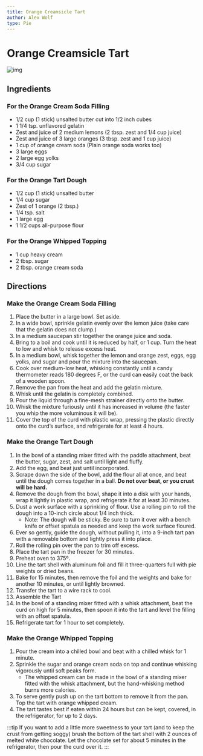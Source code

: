 ```yaml
---
title: Orange Creamsicle Tart
author: Alex Wolf
type: Pie
---
```


# Orange Creamsicle Tart

![img](/images/orange_creamsicle_tart.jpg)

## Ingredients

### For the Orange Cream Soda Filling

* 1/2 cup (1 stick) unsalted butter cut into 1/2 inch cubes
* 1 1/4 tsp. unflavored gelatin
* Zest and juice of 2 medium lemons (2 tbsp. zest and 1/4 cup juice)
* Zest and juice of 3 large oranges (3 tbsp. zest and 1 cup juice)
* 1 cup of orange cream soda (Plain orange soda works too)
* 3 large eggs
* 2 large egg yolks
* 3/4 cup sugar

### For the Orange Tart Dough
* 1/2 cup (1 stick) unsalted butter
* 1/4 cup sugar
* Zest of 1 orange (2 tbsp.)
* 1/4 tsp. salt
* 1 large egg
* 1 1/2 cups all-purpose flour

### For the Orange Whipped Topping

* 1 cup heavy cream
* 2 tbsp. sugar
* 2 tbsp. orange cream soda

## Directions

### Make the Orange Cream Soda Filling

1. Place the butter in a large bowl. Set aside.
1. In a wide bowl, sprinkle gelatin evenly over the lemon juice (take care that the gelatin does not clump.)
1. In a medium saucepan stir together the orange juice and soda.
1. Bring to a boil and cook until it is reduced by half, or 1 cup. Turn the heat to low and whisk to release excess heat.
1. In a medium bowl, whisk together the lemon and orange zest, eggs, egg yolks, and sugar and pour the mixture into the saucepan.
1. Cook over medium-low heat, whisking constantly until a candy thermometer reads 180 degrees F, or the curd can easily coat the back of a wooden spoon.
1. Remove the pan from the heat and add the gelatin mixture.
1. Whisk until the gelatin is completely combined.
1. Pour the liquid through a fine-mesh strainer directly onto the butter.
1. Whisk the mixture furiously until it has increased in volume (the faster you whip the more voluminous it will be).
1. Cover the top of the curd with plastic wrap, pressing the plastic directly onto the curd’s surface, and refrigerate for at least 4 hours.

### Make the Orange Tart Dough

1. In the bowl of a standing mixer fitted with the paddle attachment, beat the butter, sugar, zest, and salt until light and fluffy.
1. Add the egg, and beat just until incorporated.
1. Scrape down the side of the bowl, add the flour all at once, and beat until the dough comes together in a ball. **Do not over beat, or you crust will be hard.**
1. Remove the dough from the bowl, shape it into a disk with your hands, wrap it lightly in plastic wrap, and refrigerate it for at least 30 minutes.
1. Dust a work surface with a sprinkling of flour. Use a rolling pin to roll the dough into a 10-inch circle about 1/4 inch thick.
    * Note: The dough will be sticky. Be sure to turn it over with a bench knife or offset spatula as needed and keep the work surface floured.
1. Ever so gently, guide the dough, without pulling it, into a 9-inch tart pan with a removable bottom and lightly press it into place.
1. Roll the rolling pin over the pan to trim off excess.
1. Place the tart pan in the freezer for 30 minutes.
1. Preheat oven to 375º.
1. Line the tart shell with aluminum foil and fill it three-quarters full with pie weights or dried beans.
1. Bake for 15 minutes, then remove the foil and the weights and bake for another 10 minutes, or until lightly browned.
1. Transfer the tart to a wire rack to cool.
1. Assemble the Tart
1. In the bowl of a standing mixer fitted with a whisk attachment, beat the curd on high for 5 minutes, then spoon it into the tart and level the filling with an offset spatula.
1. Refrigerate tart for 1 hour to set completely.

###  Make the Orange Whipped Topping

1. Pour the cream into a chilled bowl and beat with a chilled whisk for 1 minute.
1. Sprinkle the sugar and orange cream soda on top and continue whisking vigorously until soft peaks form.
    * The whipped cream can be made in the bowl of a standing mixer fitted with the whisk attachment, but the hand-whisking method burns more calories.
1. To serve gently push up on the tart bottom to remove it from the pan. Top the tart with orange whipped cream.
1. The tart tastes best if eaten within 24 hours but can be kept, covered, in the refrigerator, for up to 2 days.

:::tip
If you want to add a little more sweetness to your tart (and to keep the crust from getting soggy) brush the bottom of the tart shell with 2 ounces of melted white chocolate.  Let the chocolate set for about 5 minutes in the refrigerator, then pour the curd over it.
:::
